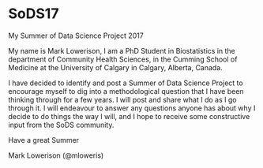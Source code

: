 # SoDS17
My Summer of Data Science Project 2017

My name is Mark Lowerison,  I am a PhD Student in Biostatistics in the department of Community Health Sciences, in the Cumming School of Medicine at the University of Calgary in Calgary, Alberta, Canada.

I have decided to identify and post a Summer of Data Science Project to encourage myself to dig into a methodological question that I have been thinking through for a few years.  I will post and share what I do as I go through it.  I will endeavour to answer any questions anyone has about why I decide to do things the way I will, and I hope to receive some constructive input from the SoDS community.

Have a great Summer

Mark Lowerison (@mloweris)


